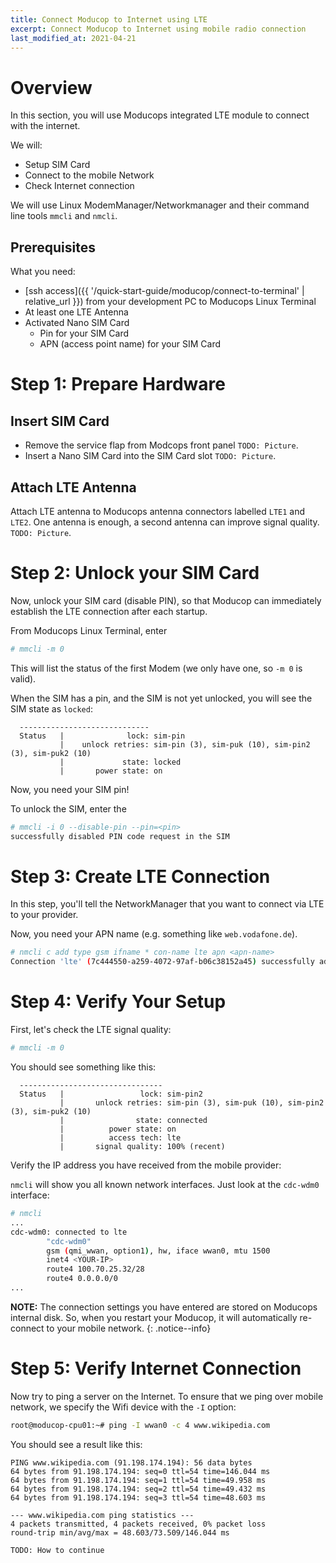 ```yaml
---
title: Connect Moducop to Internet using LTE
excerpt: Connect Moducop to Internet using mobile radio connection
last_modified_at: 2021-04-21
---
```

# Overview
In this section, you will use Moducops integrated LTE module to connect with the internet.

We will:
* Setup SIM Card
* Connect to the mobile Network
* Check Internet connection

We will use Linux ModemManager/Networkmanager and their command line tools `mmcli` and `nmcli`.

## Prerequisites

What you need:
* [ssh access]({{ '/quick-start-guide/moducop/connect-to-terminal' | relative_url }}) from your development PC to Moducops Linux Terminal
* At least one LTE Antenna
* Activated Nano SIM Card
  * Pin for your SIM Card
  * APN (access point name) for your SIM Card

# Step 1: Prepare Hardware

## Insert SIM Card

* Remove the service flap from Modcops front panel `TODO: Picture`.
* Insert a Nano SIM Card into the SIM Card slot `TODO: Picture`.

## Attach LTE Antenna
Attach LTE antenna to Moducops antenna connectors labelled `LTE1` and `LTE2`. One antenna is enough, a second antenna can improve signal quality.
`TODO: Picture`.

# Step 2: Unlock your SIM Card

Now, unlock your SIM card (disable PIN), so that Moducop can immediately establish the LTE connection after each startup.

From Moducops Linux Terminal, enter
```bash
# mmcli -m 0
```
This will list the status of the first Modem (we only have one, so `-m 0` is valid).

When the SIM has a pin, and the SIM is not yet unlocked, you will see the SIM state as `locked`:
```
  -----------------------------
  Status   |              lock: sim-pin
           |    unlock retries: sim-pin (3), sim-puk (10), sim-pin2 (3), sim-puk2 (10)
           |             state: locked
           |       power state: on
```
Now, you need your SIM pin!

To unlock the SIM, enter the
```bash
# mmcli -i 0 --disable-pin --pin=<pin>
successfully disabled PIN code request in the SIM
```

# Step 3: Create LTE Connection

In this step, you'll tell the NetworkManager that you want to connect via LTE to your provider.

Now, you need your APN name (e.g. something like `web.vodafone.de`).

```bash
# nmcli c add type gsm ifname * con-name lte apn <apn-name>
Connection 'lte' (7c444550-a259-4072-97af-b06c38152a45) successfully added.
```

# Step 4: Verify Your Setup

First, let's check the LTE signal quality:

```bash
# mmcli -m 0 
```

You should see something like this:
```
  --------------------------------
  Status   |                 lock: sim-pin2
           |       unlock retries: sim-pin (3), sim-puk (10), sim-pin2 (3), sim-puk2 (10)
           |                state: connected
           |          power state: on
           |          access tech: lte
           |       signal quality: 100% (recent)
```


Verify the IP address you have received from the mobile provider:

`nmcli` will show you all known network interfaces. Just look at the `cdc-wdm0` interface:

```bash
# nmcli
...
cdc-wdm0: connected to lte
        "cdc-wdm0"
        gsm (qmi_wwan, option1), hw, iface wwan0, mtu 1500
        inet4 <YOUR-IP>
        route4 100.70.25.32/28
        route4 0.0.0.0/0
...
```

**NOTE:** The connection settings you have entered are stored on Moducops internal disk. So, when you restart your Moducop, it will automatically re-connect to your mobile network.
{: .notice--info}

# Step 5: Verify Internet Connection
Now try to ping a server on the Internet. 
To ensure that we ping over mobile network, we specify the Wifi device with the `-I` option:

```bash
root@moducop-cpu01:~# ping -I wwan0 -c 4 www.wikipedia.com
```
You should see a result like this:
```
PING www.wikipedia.com (91.198.174.194): 56 data bytes
64 bytes from 91.198.174.194: seq=0 ttl=54 time=146.044 ms
64 bytes from 91.198.174.194: seq=1 ttl=54 time=49.958 ms
64 bytes from 91.198.174.194: seq=2 ttl=54 time=49.432 ms
64 bytes from 91.198.174.194: seq=3 ttl=54 time=48.603 ms

--- www.wikipedia.com ping statistics ---
4 packets transmitted, 4 packets received, 0% packet loss
round-trip min/avg/max = 48.603/73.509/146.044 ms
```

`TODO: How to continue`